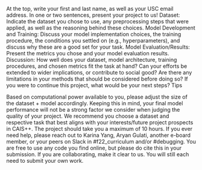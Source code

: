 At the top, write your first and last name, as well as your USC email address.
In one or two sentences, present your project to us!
Dataset: Indicate the dataset you chose to use, any preprocessing steps that were applied, as well as the reasoning behind these choices.
Model Development and Training: Discuss your model implementation choices, the training procedure, the conditions you settled on (e.g., hyperparameters), and discuss why these are a good set for your task.
Model Evaluation/Results: Present the metrics you chose and your model evaluation results. 
Discussion: 
How well does your dataset, model architecture, training procedures, and chosen metrics fit the task at hand? 
Can your efforts be extended to wider implications, or contribute to social good? Are there any limitations in your methods that should be considered before doing so?
If you were to continue this project, what would be your next steps?
Tips 

Based on computational power available to you, please adjust the size of the dataset + model accordingly. Keeping this in mind, your final model performance will not be a strong factor we consider when judging the quality of your project. 
We recommend you choose a dataset and respective task that best aligns with your interests/future project prospects in CAIS++.
The project should take you a maximum of 10 hours. If you ever need help, please reach out to Karina Yang, Aryan Gulati, another e-board member, or your peers on Slack in #f22_curriculum and/or #debugging. 
You are free to use any code you find online, but please do cite this in your submission. If you are collaborating, make it clear to us. You will still each need to submit your own work. 
